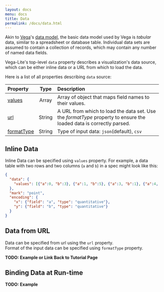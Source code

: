 ```yaml
---
layout: docs
menu: docs
title: Data
permalink: /docs/data.html
---
```


Akin to [Vega](/vega/vega)'s [data model](vega/vega/wiki/Data), the basic data model used by Vega is _tabular_ data, similar to a spreadsheet or database table. Individual data sets are assumed to contain a collection of records, which may contain any number of named data fields.

Vega-Lite's top-level `data` property describes a visualization's data source, which can be either inline data or a URL from which to load the data.

Here is a list of all properties describing `data` source:

| Property      | Type          | Description    |
| :------------ |:-------------:| :------------- |
| [values](#inline-data) | Array         | Array of object that maps field names to their values. |
| [url](#data-from-url) | String         | A URL from which to load the data set. Use the _formatType_ property to ensure the loaded data is correctly parsed. |
| [formatType](#data-from-url) | String  | Type of input data: `json`(default), `csv` |

## Inline Data

Inline Data can be specified using `values` property.
For example, a data table with two rows and two columns (`a` and `b`) in a spec might look like this:

```json
{
  "data": {
    "values": [{"a":0, "b":3}, {"a":1, "b":5}, {"a":3, "b":1}, {"a":4, "b":2}]
  },
  "mark": "point",
  "encoding": {
    "x": {"field": "a", "type": "quantitative"},
    "y": {"field": "b", "type": "quantitative"}
  }
}
```

## Data from URL

Data can be specified from url using the `url` property.  
Format of the input data can be specified using `formatType` property.  

__TODO: Example or Link Back to Tutorial Page__


## Binding Data at Run-time

__TODO: Example__
